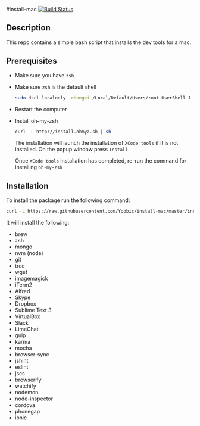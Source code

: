 #install-mac
[![Build Status](https://travis-ci.org/Yoobic/install-mac.svg?branch=master)](https://travis-ci.org/Yoobic/install-mac)

## Description
This repo contains a simple bash script that installs the dev tools for a mac.

## Prerequisites
* Make sure you have `zsh`
* Make sure `zsh` is the default shell
  
    ```bash
    sudo dscl localonly -changei /Local/Default/Users/root UserShell 1 $(which zsh)
    ```
* Restart the computer
* Install oh-my-zsh

    ```bash
    curl -L http://install.ohmyz.sh | sh
    ```

    The installation will launch the installation of `XCode tools` if it is not installed. On the popup window press `Install` 

    Once `XCode tools` installation has completed, re-run the command for installing `oh-my-zsh`

## Installation
To install the package run the following command:
```bash
curl -L https://raw.githubusercontent.com/Yoobic/install-mac/master/install.sh | sh
```


It will install the following:
* brew
* zsh
* mongo
* nvm (node)
* git
* tree
* wget
* imagemagick
* iTerm2
* Alfred
* Skype
* Dropbox
* Sublime Text 3
* VirtualBox
* Slack
* LimeChat
* gulp
* karma
* mocha
* browser-sync
* jshint
* eslint
* jscs
* browserify
* watchify
* nodemon
* node-inspector
* cordova
* phonegap
* ionic


